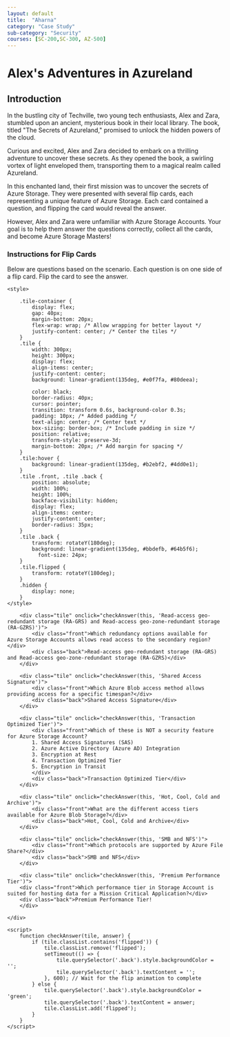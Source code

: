 ```yaml
---
layout: default
title:  "Aharna"
category: "Case Study"
sub-category: "Security"
courses: [SC-200,SC-300, AZ-500]
---
```


# Alex's Adventures in Azureland

## Introduction

In the bustling city of Techville, two young tech enthusiasts, Alex and Zara, stumbled upon an ancient, mysterious book in their local library. The book, titled "The Secrets of Azureland," promised to unlock the hidden powers of the cloud.

Curious and excited, Alex and Zara decided to embark on a thrilling adventure to uncover these secrets. As they opened the book, a swirling vortex of light enveloped them, transporting them to a magical realm called Azureland.

In this enchanted land, their first mission was to uncover the secrets of Azure Storage. They were presented with several flip cards, each representing a unique feature of Azure Storage. Each card contained a question, and flipping the card would reveal the answer.

However, Alex and Zara were unfamiliar with Azure Storage Accounts. Your goal is to help them answer the questions correctly, collect all the cards, and become Azure Storage Masters!

### Instructions for Flip Cards
Below are questions based on the scenario. Each question is on one side of a flip card. Flip the card to see the answer.

<html lang="en">
<head>
    <meta charset="UTF-8">
    <meta name="viewport" content="width=device-width, initial-scale=1.0">
    
    <style>    
 
        .tile-container {
            display: flex;
            gap: 40px;
            margin-bottom: 20px;
            flex-wrap: wrap; /* Allow wrapping for better layout */
            justify-content: center; /* Center the tiles */
        }
        .tile {
            width: 300px;
            height: 300px;
            display: flex;
            align-items: center;
            justify-content: center;
            background: linear-gradient(135deg, #e0f7fa, #80deea);
            
            color: black;
            border-radius: 40px;
            cursor: pointer;
            transition: transform 0.6s, background-color 0.3s;
            padding: 10px; /* Added padding */
            text-align: center; /* Center text */
            box-sizing: border-box; /* Include padding in size */
            position: relative;
            transform-style: preserve-3d;
            margin-bottom: 20px; /* Add margin for spacing */
        }
        .tile:hover {
            background: linear-gradient(135deg, #b2ebf2, #4dd0e1);
        }
        .tile .front, .tile .back {
            position: absolute;
            width: 100%;
            height: 100%;
            backface-visibility: hidden;
            display: flex;
            align-items: center;
            justify-content: center;
            border-radius: 35px;
        }
        .tile .back {
            transform: rotateY(180deg);
            background: linear-gradient(135deg, #bbdefb, #64b5f6); 
              font-size: 24px;
        }
        .tile.flipped {
            transform: rotateY(180deg);
        }
        .hidden {
            display: none;
        }
    </style>
</head>
<body>
    <div class="question"></div>
    <div class="tile-container">

        <div class="tile" onclick="checkAnswer(this, 'Read-access geo-redundant storage (RA-GRS) and Read-access geo-zone-redundant storage (RA-GZRS)')">
            <div class="front">Which redundancy options available for Azure Storage Accounts allows read access to the secondary region?</div>
            <div class="back">Read-access geo-redundant storage (RA-GRS) and Read-access geo-zone-redundant storage (RA-GZRS)</div>
        </div>

        <div class="tile" onclick="checkAnswer(this, 'Shared Access Signature')">
            <div class="front">Which Azure Blob access method allows providing access for a specific timespan?</div>
            <div class="back">Shared Access Signature</div>
        </div>

        <div class="tile" onclick="checkAnswer(this, 'Transaction Optimized Tier')">
            <div class="front">Which of these is NOT a security feature for Azure Storage Account?
            1. Shared Access Signatures (SAS)
            2. Azure Active Directory (Azure AD) Integration
            3. Encryption at Rest
            4. Transaction Optimized Tier
            5. Encryption in Transit
            </div>
            <div class="back">Transaction Optimized Tier</div>
        </div>

        <div class="tile" onclick="checkAnswer(this, 'Hot, Cool, Cold and Archive')">
            <div class="front">What are the different access tiers available for Azure Blob Storage?</div>
            <div class="back">Hot, Cool, Cold and Archive</div>
        </div>
      
        <div class="tile" onclick="checkAnswer(this, 'SMB and NFS')">
            <div class="front">Which protocols are supported by Azure File Share?</div>
            <div class="back">SMB and NFS</div>
        </div>

        <div class="tile" onclick="checkAnswer(this, 'Premium Performance Tier')">
        <div class="front">Which performance tier in Storage Account is suited for hosting data for a Mission Critical Application?</div>
        <div class="back">Premium Performance Tier!
        </div>

    </div>

    <script>
        function checkAnswer(tile, answer) {
            if (tile.classList.contains('flipped')) {
                tile.classList.remove('flipped');
                setTimeout(() => {
                    tile.querySelector('.back').style.backgroundColor = '';
                    tile.querySelector('.back').textContent = '';
                }, 600); // Wait for the flip animation to complete
            } else {
                tile.querySelector('.back').style.backgroundColor = 'green';
                tile.querySelector('.back').textContent = answer;
                tile.classList.add('flipped');
            }
        }
    </script>
</body>
</html>

